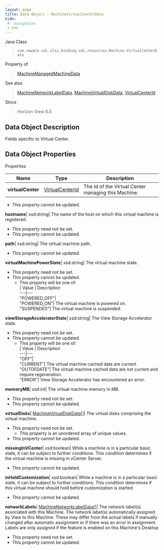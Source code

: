 ```yaml
---
layout: page
title: Data Object - MachineVirtualCenterData
hide:
 #- navigation
 - toc
---
```






Java Class  
> `com.vmware.vdi.vlsi.binding.vdi.resources.Machine.VirtualCenterData`

Property of  
> [MachineManagedMachineData](vdi.resources.Machine.ManagedMachineData.md#field_detail)

See also  
> [MachineNetworkLabelData](vdi.resources.Machine.NetworkLabelData.md), [MachineVirtualDiskData](vdi.resources.Machine.VirtualDiskData.md), [VirtualCenterId](vdi.entity.VirtualCenterId.md)

Since  
> Horizon View 6.0


## Data Object Description 

Fields specific to Virtual Center. 

## Data Object Properties

Properties

Name |  Type |  Description   
---|---|---  
**virtualCenter**| [VirtualCenterId](vdi.entity.VirtualCenterId.md)|  The Id of the Virtual Center managing this Machine.   


* This property cannot be updated.

  
**hostname**|  xsd:string|  The name of the host on which this virtual machine is registered.   


* This property need not be set.
* This property cannot be updated.

  
**path**|  xsd:string|  The virtual machine path.   


* This property cannot be updated.

  
**virtualMachinePowerState**|  xsd:string|  The virtual machine state.   


* This property need not be set.
* This property cannot be updated.
  * This property will be one of:  
|  Value |  Description   
---|---  
"POWERED_OFF"|   
"POWERED_ON"| The virtual machine is powered on.  
"SUSPENDED"| The virtual machine is suspended.  

  
**viewStorageAcceleratorState**|  xsd:string|  The View Storage Accelerator state.   


* This property need not be set.
* This property cannot be updated.
  * This property will be one of:  
|  Value |  Description   
---|---  
"OFF"|   
"CURRENT"| The virtual machine cached data are current.  
"OUTOFDATE"| The virtual machine cached data are not current and require regeneration.  
"ERROR"| View Storage Accelerator has encountered an error.  

  
**memoryMB**|  xsd:int|  The virtual machine memory in MB.   


* This property need not be set.
* This property cannot be updated.

  
**virtualDisks**| [MachineVirtualDiskData[]](vdi.resources.Machine.VirtualDiskData.md)|  The virtual disks comprising the virtual machine.   


* This property need not be set.
  * This property is an unordered array of unique values.
* This property cannot be updated.

  
**missingInVCenter**|  xsd:boolean|  While a machine is in a particular basic state, it can be subject to further conditions. This condition determines if the virtual machine is missing in vCenter Server.   


* This property cannot be updated.

  
**inHoldCustomization**|  xsd:boolean|  While a machine is in a particular basic state, it can be subject to further conditions. This condition determines if this virtual machine should hold before customization is started.   


* This property cannot be updated.

  
**networkLabels**| [MachineNetworkLabelData[]](vdi.resources.Machine.NetworkLabelData.md)|  The network label(s) associated with this Machine. The network label(s) automatically assigned by View to this Machine. These may differ from the actual labels if manually changed after automatic assignment or if there was an error in assignment. Labels are only assigned if the feature is enabled on this Machine's Desktop   


* This property need not be set.
* This property cannot be updated.

  
  
  
 
  
  
